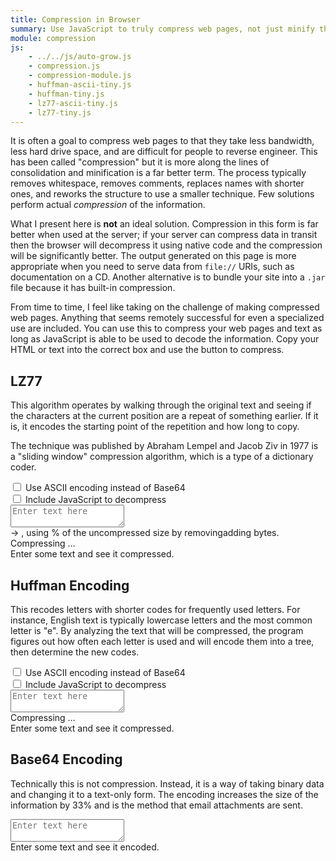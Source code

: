 ```yaml
---
title: Compression in Browser
summary: Use JavaScript to truly compress web pages, not just minify them.
module: compression
js:
    - ../../js/auto-grow.js
    - compression.js
    - compression-module.js
    - huffman-ascii-tiny.js
    - huffman-tiny.js
    - lz77-ascii-tiny.js
    - lz77-tiny.js
---
```


It is often a goal to compress web pages to that they take less bandwidth, less hard drive space, and are difficult for people to reverse engineer. This has been called "compression" but it is more along the lines of consolidation and minification is a far better term. The process typically removes whitespace, removes comments, replaces names with shorter ones, and reworks the structure to use a smaller technique. Few solutions perform actual _compression_ of the information.

What I present here is **not** an ideal solution. Compression in this form is far better when used at the server; if your server can compress data in transit then the browser will decompress it using native code and the compression will be significantly better. The output generated on this page is more appropriate when you need to serve data from `file://` URIs, such as documentation on a CD. Another alternative is to bundle your site into a `.jar` file because it has built-in compression.

From time to time, I feel like taking on the challenge of making compressed web pages. Anything that seems remotely successful for even a specialized use are included. You can use this to compress your web pages and text as long as JavaScript is able to be used to decode the information. Copy your HTML or text into the correct box and use the button to compress.

## LZ77

This algorithm operates by walking through the original text and seeing if the characters at the current position are a repeat of something earlier. If it is, it encodes the starting point of the repetition and how long to copy.

The technique was published by Abraham Lempel and Jacob Ziv in 1977 is a "sliding window" compression algorithm, which is a type of a dictionary coder.

<div compression method="'lz77'">
    <div>
        <label><input type="checkbox" ng-model="ascii"> Use ASCII encoding instead of Base64</label>
    </div>
    <div>
        <label><input type="checkbox" ng-model="includeJs"> Include JavaScript to decompress</label>
    </div>
    <textarea auto-grow placeholder="Enter text here" ng-model="text" class="W(100%)"></textarea>
    <div ng-if="result">
        <span ng-bind="originalLength"></span> → <span ng-bind="compressedLength"></span>, using <span ng-bind="percentOfOriginal * 100 | number"></span>% of the uncompressed size by <span ng-if="savings > 1">removing</span><span ng-if="savings <= 1">adding</span> <span ng-bind="savingsAbs"></span> bytes.
    </div>
    <div class="result">
        <div ng-if="working">Compressing …</div>
        <div ng-if="!working">
            <div ng-if="result" ng-bind="result" class="Wow(bw) Whs(pw)"></div>
            <div ng-if="!result">Enter some text and see it compressed.</div>
        </div>
    </div>
</div>

## Huffman Encoding

This recodes letters with shorter codes for frequently used letters. For instance, English text is typically lowercase letters and the most common letter is "e". By analyzing the text that will be compressed, the program figures out how often each letter is used and will encode them into a tree, then determine the new codes.

<div compression method="'huffman'">
    <div>
        <label><input type="checkbox" ng-model="ascii"> Use ASCII encoding instead of Base64</label>
    </div>
    <div>
        <label><input type="checkbox" ng-model="includeJs"> Include JavaScript to decompress</label>
    </div>
    <textarea auto-grow placeholder="Enter text here" ng-model="text" class="W(100%)"></textarea>
    <div class="result">
        <div ng-if="working">Compressing …</div>
        <div ng-if="!working">
            <div ng-if="result" ng-bind="result" class="Wow(bw) Whs(pw)"></div>
            <div ng-if="!result">Enter some text and see it compressed.</div>
        </div>
    </div>
</div>

## Base64 Encoding

Technically this is not compression. Instead, it is a way of taking binary data and changing it to a text-only form. The encoding increases the size of the information by 33% and is the method that email attachments are sent.

<div>
    <textarea auto-grow placeholder="Enter text here" ng-model="base64Text" class="W(100%)"></textarea>
    <div class="result">
        <div ng-if="base64Text" base64="base64Text" class="Wow(bw) Whs(pw)"></div>
        <div ng-if="!base64Text">Enter some text and see it encoded.</div>
    </div>
</div>
